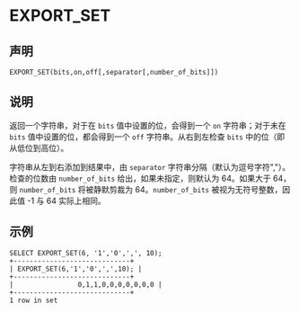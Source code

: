 EXPORT_SET 
===============================



声明 
-----------------------

```unknow
EXPORT_SET(bits,on,off[,separator[,number_of_bits]])
```



说明 
-----------------------

返回一个字符串，对于在 `bits` 值中设置的位，会得到一个 `on` 字符串；对于未在 `bits` 值中设置的位，都会得到一个 `off` 字符串。从右到左检查 `bits` 中的位（即从低位到高位）。

字符串从左到右添加到结果中，由 `separator` 字符串分隔（默认为逗号字符","）。检查的位数由 `number_of_bits` 给出，如果未指定，则默认为 64。如果大于 64，则 `number_of_bits` 将被静默剪裁为 64。`number_of_bits` 被视为无符号整数，因此值 -1 与 64 实际上相同。

示例 
-----------------------

```unknow
SELECT EXPORT_SET(6, '1','0',',', 10);
+-----------------------------+
| EXPORT_SET(6,'1','0',',',10); |
+-----------------------------+
|                0,1,1,0,0,0,0,0,0,0 |
+-----------------------------+
1 row in set
```


